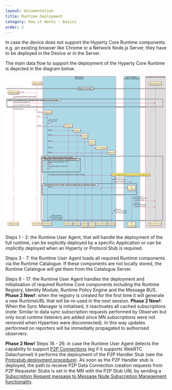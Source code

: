 ```yaml
---
layout: documentation
title: Runtime Deployment
category: How it Works - Basics
order: 2
---
```


In case the device does not support the Hyperty Core Runtime components e.g. an existing browser like Chrome or a Network Node.js Server, they have to be deployed in the Device or in the Server.

The main data flow to support the deployment of the Hyperty Core Runtime is depicted in the diagram below.

![Figure @runtime-deploy-runtime: Deploy Core Runtime Components in the Native Runtime](deploy-runtime.png)

Steps 1 - 2: the Runtime User Agent, that will handle the deployment of the full runtime, can be explicitly deployed by a specific Application or can be implicitly deployed when an Hyperty or Protocol Stub is required.

Steps 3 - 7: the Runtime User Agent loads all required Runtime components via the Runtime Catalogue. If these components are not locally stored, the Runtime Catalogue will get them from the Catalogue Server.

Steps 8 - 17: the Runtime User Agent handles the deployment and initialisation of required Runtime Core components including the Runtime Registry, Identity Module, Runtime Policy Engine and the Message BUS.
**Phase 2 New!:** when the registry is created for the first time it will generate a new RuntimeURL that will be re-used in the next session.
**Phase 2 New!:** When the Sync Manager is initialised, it reactivates all cached subscriptions (note: Similar to data sync subscription requests performed by Observer but only local runtime listeners are added since MN subscriptions were not removed when Hyperties were disconnected). In this way updates performed on reporters will be immediatly propagated to authorised observers.

**Phase 2 New!**
Steps 18 - 26: in case the Runtime User Agent detects the capability to support [P2P Connections](https://github.com/reTHINK-project/specs/tree/master/messaging-framework#peer-to-peer-message-delivery) (eg if it supports WebRTC Datachannel) it performs the deployment of the P2P Handler Stub (see the [Protostub deployment procedure](deploy-protostub.md)). As soon as the P2P Handler stub is deployed, the path to receive P2P Data Connection creation requests from P2P Requester Stubs is set in the MN with the P2P Stub URL by sending a [Subscription Request message to Message Node Subscription Management functionality](../../messages/p2p-connection-messages.md#add-p2p-handler-path).
